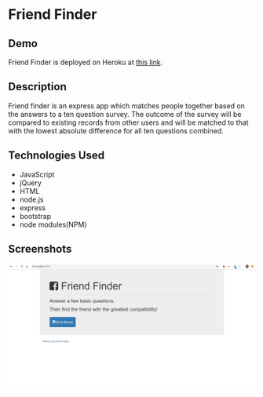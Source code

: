 # Friend Finder

## Demo
Friend Finder is deployed on Heroku at [this link](https://whispering-caverns-34699.herokuapp.com/).

## Description
Friend finder is an express app which matches people together based on the answers to a ten question survey.
The outcome of the survey will be compared to existing records from other users and will be matched to that with the lowest absolute difference for all ten questions combined.

## Technologies Used
- JavaScript
- jQuery
- HTML
- node.js
- express
- bootstrap
- node modules(NPM)

## Screenshots

![Intro page](https://github.com/chrishibby75/friend_finder/blob/master/app/public/images/intro_screen.JPG)